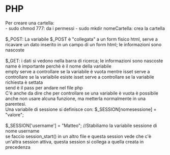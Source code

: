 # PHP

Per creare una cartella:<br />
		- sudo chmod 777: da i permessi
		- sudo mkdir nomeCartella: crea la cartella		
<br />
$_POST: La variabile $_POST è "collegata" a un form fisico html, serve a ricavare un dato inserito in un campo di un form html; le informazioni sono nascoste
<br />				
$_GET: 	i dati si vedono nella barra di ricerca; le informazioni sono nascoste
<br />
name è importante perchè è il nome della variabile
<br />
empty serve a controllare se la variabile è vuota mentre isset serve a
controllare se la variaibile esiste
isset serve a controllare se la variabile richiesta è settata
<br />
send è il pass per andare nel file php
<br />
C'è anche da dire che per controllare se una variabile è vuota è possibile anche
non usare alcuna funzione, ma metterla normalmente in una parentesi.
<br />
Una variabile di sessione si definisce con:
	$_SESSION[nomesessione] = "valore";
<br />		
	$_SESSION['username'] = "Matteo"; //Stabiliamo la  variabile sessione di nome username
<br />
se faccio session_start() in un altro file e questa session vede che c'è un'altra session attiva, questa session si collega a quella creata in precedenza
